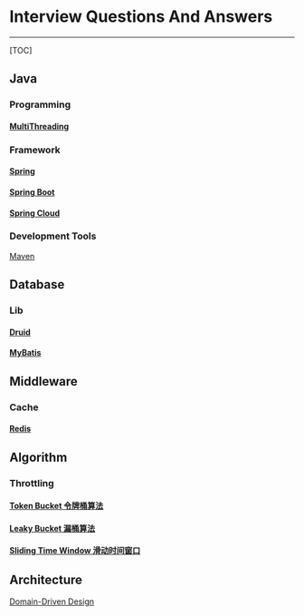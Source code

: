 # Interview Questions And Answers

---

[TOC]

## Java

### Programming

#### [MultiThreading](Java/10-Multithreading/Q&A.md)

### Framework

#### [Spring](./Database/Druid/Q%26A.md)

#### [Spring Boot](./Java/Spring/Boot/Q%26A.md)

#### [Spring Cloud](./Java/Spring/Cloud/Q%26A.md)

### Development Tools

[Maven](Q/Java/DevelopmentTools/Maven.md)

## Database

### Lib

#### [Druid](./Database/Druid/Q%26A.md)

#### [MyBatis](./Database/MyBatis/Q%26A.md)

## Middleware

### Cache

#### [Redis](./Middleware/Cache/Redis/Q%26A.md)

## Algorithm

### Throttling

#### [Token Bucket 令牌桶算法](./Algorithm/TokenBucket.md)

#### [Leaky Bucket 漏桶算法](./Algorithm/LeakyBucket.md)

#### [Sliding Time Window 滑动时间窗口](./Algorithm/SlidingTimeWindow.md)


## Architecture

[Domain-Driven Design](Q/Architecture/DDD.md)


